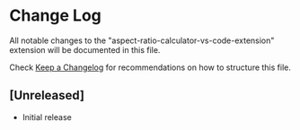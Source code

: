 # Change Log

All notable changes to the "aspect-ratio-calculator-vs-code-extension" extension will be documented in this file.

Check [Keep a Changelog](http://keepachangelog.com/) for recommendations on how to structure this file.

## [Unreleased]

- Initial release